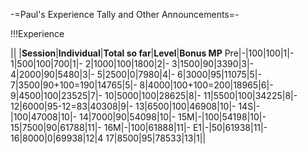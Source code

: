 -=Paul's Experience Tally and Other Announcements=-

!!!Experience

|| |__Session__|__Individual__|__Total so far__|__Level__|__Bonus MP__
Pre|-|100|100|1|-
1|500|100|700|1|-
2|1000|100|1800|2|-
3|1500|90|3390|3|-
4|2000|90|5480|3|-
5|2500|0|7980|4|-
6|3000|95|11075|5|-
7|3500|90+100=190|14765|5|-
8|4000|100+100=200|18965|6|-
9|4500|100|23525|7|-
10|5000|100|28625|8|-
11|5500|100|34225|8|-
12|6000|95-12=83|40308|9|-
13|6500|100|46908|10|-
14S|-|100|47008|10|-
14|7000|90|54098|10|-
15M|-|100|54198|10|-
15|7500|90|61788|11|-
16M|-|100|61888|11|-
E1|-|50|61938|11|-
16|8000|0|69938|12|4
17|8500|95|78533|13|1||
